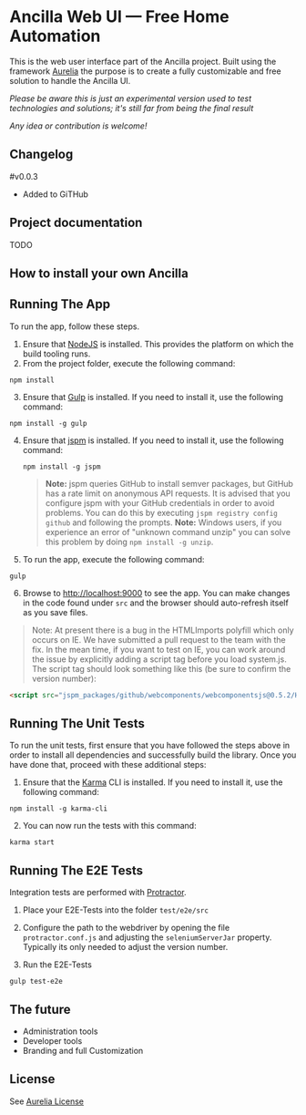 Ancilla Web UI — Free Home Automation
==================================================

This is the web user interface part of the Ancilla project.
Built using the framework [Aurelia](http://aurelia.io/) the purpose is to create a fully customizable and free solution to handle the Ancilla UI.

*Please be aware this is just an experimental version used to test technologies and solutions; it's still far from being the final result*

*Any idea or contribution is welcome!*

Changelog
----------------------------
#v0.0.3
- Added to GiTHub

Project documentation
----------------------------
TODO

How to install your own Ancilla
----------------------------

## Running The App

To run the app, follow these steps.

1. Ensure that [NodeJS](http://nodejs.org/) is installed. This provides the platform on which the build tooling runs.
2. From the project folder, execute the following command:

  ```shell
  npm install
  ```
3. Ensure that [Gulp](http://gulpjs.com/) is installed. If you need to install it, use the following command:

  ```shell
  npm install -g gulp
  ```
4. Ensure that [jspm](http://jspm.io/) is installed. If you need to install it, use the following command:

   ```shell
   npm install -g jspm
   ```
   > **Note:** jspm queries GitHub to install semver packages, but GitHub has a rate limit on anonymous API requests. It is advised that you configure jspm with your GitHub credentials in order to avoid problems. You can do this by executing `jspm registry config github` and following the prompts.
   >**Note:** Windows users, if you experience an error of "unknown command unzip" you can solve this problem by doing `npm install -g unzip`.
5. To run the app, execute the following command:

  ```shell
  gulp
  ```
6. Browse to [http://localhost:9000](http://localhost:9000) to see the app. You can make changes in the code found under `src` and the browser should auto-refresh itself as you save files.

> Note: At present there is a bug in the HTMLImports polyfill which only occurs on IE. We have submitted a pull request to the team with the fix. In the mean time, if you want to test on IE, you can work around the issue by explicitly adding a script tag before you load system.js. The script tag should look something like this (be sure to confirm the version number):

```html
<script src="jspm_packages/github/webcomponents/webcomponentsjs@0.5.2/HTMLImports.js"></script>
```

Running The Unit Tests
----------------------------

To run the unit tests, first ensure that you have followed the steps above in order to install all dependencies and successfully build the library. Once you have done that, proceed with these additional steps:

1. Ensure that the [Karma](http://karma-runner.github.io/) CLI is installed. If you need to install it, use the following command:

  ```shell
  npm install -g karma-cli
  ```

2. You can now run the tests with this command:

  ```shell
  karma start
  ```

Running The E2E Tests
----------------------------
Integration tests are performed with [Protractor](http://angular.github.io/protractor/#/).

1. Place your E2E-Tests into the folder ```test/e2e/src```

2. Configure the path to the webdriver by opening the file ```protractor.conf.js``` and adjusting the ```seleniumServerJar``` property. Typically its only needed to adjust the version number.

3. Run the E2E-Tests

  ```shell
  gulp test-e2e
  ```


The future
--------------------------------------
- Administration tools
- Developer tools
- Branding and full Customization

License
-------
See [Aurelia License]( https://github.com/aurelia/framework/blob/master/LICENSE )
